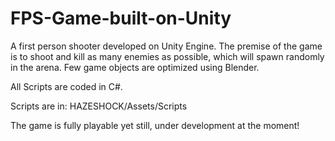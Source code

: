 # FPS-Game-built-on-Unity
A first person shooter developed on Unity Engine. The premise of the game is to shoot and kill as many enemies as possible, which will spawn randomly in the arena. Few game objects are optimized using Blender. 

All Scripts are coded in C#.

Scripts are in: HAZESHOCK/Assets/Scripts

The game is fully playable yet still, under development at the moment!
